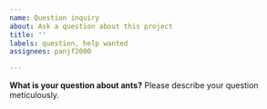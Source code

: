 ```yaml
---
name: Question inquiry
about: Ask a question about this project
title: ''
labels: question, help wanted 
assignees: panjf2000

---
```


**What is your question about ants?**
Please describe your question meticulously.
